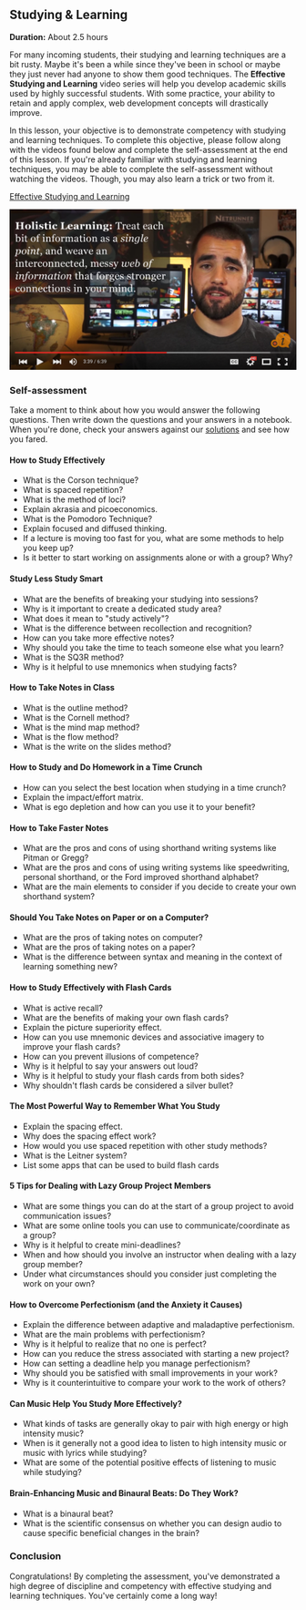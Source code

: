 ## Studying & Learning

**Duration:** About 2.5 hours

For many incoming students, their studying and learning techniques are a bit rusty. Maybe it's been a while since they've been in school or maybe they just never had anyone to show them good techniques. The **Effective Studying and Learning** video series will help you develop academic skills used by highly successful students. With some practice, your ability to retain and apply complex, web development concepts will drastically improve.

In this lesson, your objective is to demonstrate competency with studying and learning techniques. To complete this objective, please follow along with the videos found below and complete the self-assessment at the end of this lesson. If you're already familiar with studying and learning techniques, you may be able to complete the self-assessment without watching the videos. Though, you may also learn a trick or two from it.

[Effective Studying and Learning][studying-learning]

[![](images/studying_learning.png)][studying-learning]

[studying-learning]: https://www.youtube.com/watch?v=5ad6grll-ak&index=1&list=PLx65qkgCWNJIBzsXii5b6hze09et4cu5n

### Self-assessment

Take a moment to think about how you would answer the following questions. Then write down the questions and your answers in a notebook. When you're done, check your answers against our [solutions](solutions/studying_learning.md) and see how you fared.

#### How to Study Effectively

- What is the Corson technique?
- What is spaced repetition?
- What is the method of loci?
- Explain akrasia and picoeconomics.
- What is the Pomodoro Technique?
- Explain focused and diffused thinking.
- If a lecture is moving too fast for you, what are some methods to help you keep up?
- Is it better to start working on assignments alone or with a group? Why?

#### Study Less Study Smart

- What are the benefits of breaking your studying into sessions?
- Why is it important to create a dedicated study area?
- What does it mean to "study actively"?
- What is the difference between recollection and recognition?
- How can you take more effective notes?
- Why should you take the time to teach someone else what you learn?
- What is the SQ3R method?
- Why is it helpful to use mnemonics when studying facts?

#### How to Take Notes in Class

- What is the outline method?
- What is the Cornell method?
- What is the mind map method?
- What is the flow method?
- What is the write on the slides method?

#### How to Study and Do Homework in a Time Crunch

- How can you select the best location when studying in a time crunch?
- Explain the impact/effort matrix.
- What is ego depletion and how can you use it to your benefit?

#### How to Take Faster Notes

- What are the pros and cons of using shorthand writing systems like Pitman or Gregg?
- What are the pros and cons of using writing systems like speedwriting, personal shorthand, or the Ford improved shorthand alphabet?
- What are the main elements to consider if you decide to create your own shorthand system?

#### Should You Take Notes on Paper or on a Computer?

- What are the pros of taking notes on computer?
- What are the pros of taking notes on a paper?
- What is the difference between syntax and meaning in the context of learning something new?

#### How to Study Effectively with Flash Cards

- What is active recall?
- What are the benefits of making your own flash cards?
- Explain the picture superiority effect.
- How can you use mnemonic devices and associative imagery to improve your flash cards?
- How can you prevent illusions of competence?
- Why is it helpful to say your answers out loud?
- Why is it helpful to study your flash cards from both sides?
- Why shouldn't flash cards be considered a silver bullet?

#### The Most Powerful Way to Remember What You Study

- Explain the spacing effect.
- Why does the spacing effect work?
- How would you use spaced repetition with other study methods?
- What is the Leitner system?
- List some apps that can be used to build flash cards

#### 5 Tips for Dealing with Lazy Group Project Members

- What are some things you can do at the start of a group project to avoid communication issues?
- What are some online tools you can use to communicate/coordinate as a group?
- Why is it helpful to create mini-deadlines?
- When and how should you involve an instructor when dealing with a lazy group member?
- Under what circumstances should you consider just completing the work on your own?

#### How to Overcome Perfectionism (and the Anxiety it Causes)

- Explain the difference between adaptive and maladaptive perfectionism.
- What are the main problems with perfectionism?
- Why is it helpful to realize that no one is perfect?
- How can you reduce the stress associated with starting a new project?
- How can setting a deadline help you manage perfectionism?
- Why should you be satisfied with small improvements in your work?
- Why is it counterintuitive to compare your work to the work of others?

#### Can Music Help You Study More Effectively?

- What kinds of tasks are generally okay to pair with high energy or high intensity music?
- When is it generally not a good idea to listen to high intensity music or music with lyrics while studying?
- What are some of the potential positive effects of listening to music while studying?

#### Brain-Enhancing Music and Binaural Beats: Do They Work?

- What is a binaural beat?
- What is the scientific consensus on whether you can design audio to cause specific beneficial changes in the brain?

### Conclusion

Congratulations! By completing the assessment, you've demonstrated a high degree of discipline and competency with effective studying and learning techniques. You've certainly come a long way!
